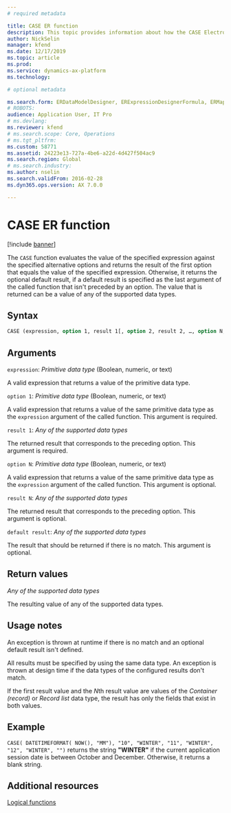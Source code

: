 ```yaml
---
# required metadata

title: CASE ER function
description: This topic provides information about how the CASE Electronic reporting (ER) function is used.
author: NickSelin
manager: kfend
ms.date: 12/17/2019
ms.topic: article
ms.prod: 
ms.service: dynamics-ax-platform
ms.technology: 

# optional metadata

ms.search.form: ERDataModelDesigner, ERExpressionDesignerFormula, ERMappedFormatDesigner, ERModelMappingDesigner
# ROBOTS: 
audience: Application User, IT Pro
# ms.devlang: 
ms.reviewer: kfend
# ms.search.scope: Core, Operations
# ms.tgt_pltfrm: 
ms.custom: 58771
ms.assetid: 24223e13-727a-4be6-a22d-4d427f504ac9
ms.search.region: Global
# ms.search.industry: 
ms.author: nselin
ms.search.validFrom: 2016-02-28
ms.dyn365.ops.version: AX 7.0.0

---
```


# CASE ER function

[!include [banner](../includes/banner.md)]

The `CASE` function evaluates the value of the specified expression against the specified alternative options and returns the result of the first option that equals the value of the specified expression. Otherwise, it returns the optional default result, if a default result is specified as the last argument of the called function that isn't preceded by an option. The value that is returned can be a value of any of the supported data types.

## Syntax

```vb
CASE (expression, option 1, result 1[, option 2, result 2, …, option N, result N, default result])
```

## Arguments

`expression`: *Primitive data type* (Boolean, numeric, or text)

A valid expression that returns a value of the primitive data type.

`option 1`: *Primitive data type* (Boolean, numeric, or text)

A valid expression that returns a value of the same primitive data type as the `expression` argument of the called function. This argument is required.

`result 1`: *Any of the supported data types*

The returned result that corresponds to the preceding option. This argument is required.

`option N`: *Primitive data type* (Boolean, numeric, or text)

A valid expression that returns a value of the same primitive data type as the `expression` argument of the called function. This argument is optional.

`result N`: *Any of the supported data types*

The returned result that corresponds to the preceding option. This argument is optional.

`default result`: *Any of the supported data types*

The result that should be returned if there is no match. This argument is optional.

## Return values

*Any of the supported data types*

The resulting value of any of the supported data types.

## Usage notes

An exception is thrown at runtime if there is no match and an optional default result isn't defined.

All results must be specified by using the same data type. An exception is thrown at design time if the data types of the configured results don't match.

If the first result value and the *N*th result value are values of the *Container (record)* or *Record list* data type, the result has only the fields that exist in both values.

## Example

`CASE( DATETIMEFORMAT( NOW(), "MM"), "10", "WINTER", "11", "WINTER", "12", "WINTER", "")` returns the string **"WINTER"** if the current application session date is between October and December. Otherwise, it returns a blank string.

## Additional resources

[Logical functions](er-functions-category-logical.md)
